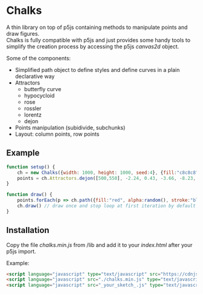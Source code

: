 # Chalks
A thin library on top of p5js  containing methods to manipulate points and draw figures.   
Chalks is fully compatible with p5js and just provides some handy tools to simplify the creation process by accessing the p5js _canvas2d_ object.

Some of the components:
* Simplified path object to define styles and define curves in a plain declarative way
* Attractors
    * butterfly curve
    * hypocycloid
    * rose
    * rossler
    * lorentz
    * dejon
* Points manipulation (subidivide, subchunks)
* Layout: column points, row points

## Example
```javascript
function setup() {
    ch = new Chalks({width: 1000, height: 1000, seed:4}, {fill:"c8c8c8"})
    points = ch.Attractors.dejon([500,550], -2.24, 0.43, -3.66, -8.23, 250, 3200)
}

function draw() {
    points.forEach(p => ch.path({fill:"red", alpha:random(), stroke:"black", strokeWidth:2}, 10).moveTo(p))
    ch.draw() // draw once and stop loop at first iteration by default
}
```
## Installation
Copy the file _chalks.min.js_ from /lib and add it to your _index.html_ after your p5js import.

Example:   
```html
<script language="javascript" type="text/javascript" src="https://cdnjs.cloudflare.com/ajax/libs/p5.js/0.7.1/p5.js"></script>
<script language="javascript" src="./chalks.min.js" type="text/javascript"></script>
<script language="javascript" src="_your_sketch_.js" type="text/javascript"></script>
```

